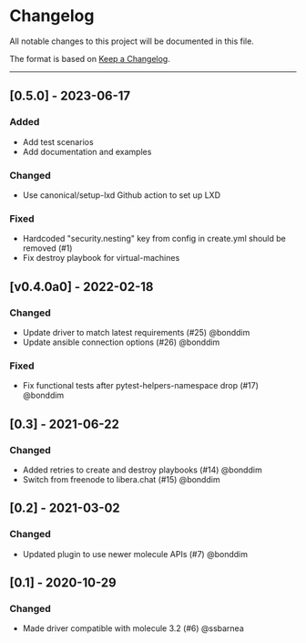 # Changelog

All notable changes to this project will be documented in this file.

The format is based on [Keep a Changelog](https://keepachangelog.com/en/1.0.0/).

---

## [0.5.0] - 2023-06-17

### Added

- Add test scenarios
- Add documentation and examples

### Changed
- Use canonical/setup-lxd Github action to set up LXD

### Fixed
- Hardcoded "security.nesting" key from config in create.yml should be removed (#1)
- Fix destroy playbook for virtual-machines

## [v0.4.0a0] - 2022-02-18

### Changed
- Update driver to match latest requirements (#25) @bonddim
- Update ansible connection options (#26) @bonddim

### Fixed
- Fix functional tests after pytest-helpers-namespace drop (#17) @bonddim

## [0.3] - 2021-06-22

### Changed
- Added retries to create and destroy playbooks (#14) @bonddim
- Switch from freenode to libera.chat (#15) @bonddim

## [0.2] - 2021-03-02

### Changed
- Updated plugin to use newer molecule APIs (#7) @bonddim

## [0.1] - 2020-10-29

### Changed
- Made driver compatible with molecule 3.2 (#6) @ssbarnea


